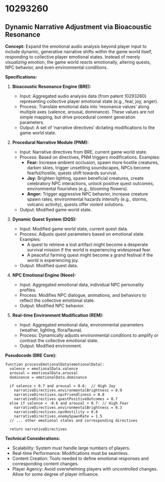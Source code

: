 # 10293260

## Dynamic Narrative Adjustment via Bioacoustic Resonance

**Concept:** Expand the emotional audio analysis beyond player input to include dynamic, generative narrative shifts *within* the game world itself, responding to collective player emotional states. Instead of merely *visualizing* emotion, the game world *reacts* emotionally, altering quests, NPC behavior, and even environmental conditions.

**Specifications:**

1.  **Bioacoustic Resonance Engine (BRE):**
    *   Input: Aggregated audio analysis data (from patent 10293260) representing collective player emotional state (e.g., fear, joy, anger).
    *   Process: Translate emotional data into ‘resonance values’ along multiple axes (valence, arousal, dominance).  These values are not simple mapping, but drive procedural content generation parameters.
    *   Output:  A set of ‘narrative directives’ dictating modifications to the game world state.

2.  **Procedural Narrative Module (PNM):**
    *   Input: Narrative directives from BRE, current game world state.
    *   Process: Based on directives, PNM triggers modifications. Examples:
        *   **Fear:** Increase ambient occlusion, spawn more hostile creatures, darken skies, trigger unsettling soundscapes, NPCs become fearful/hostile, quests shift towards survival.
        *   **Joy:** Brighten lighting, spawn beneficial creatures, create celebratory NPC interactions, unlock positive quest outcomes, environmental flourishes (e.g., blooming flowers).
        *   **Anger:** Trigger aggressive NPC behavior, increase creature spawn rates, environmental hazards intensify (e.g., storms, volcanic activity), quests offer violent solutions.
    *   Output: Modified game world state.

3.  **Dynamic Quest System (DQS):**
    *   Input: Modified game world state, current quest data.
    *   Process: Adjusts quest parameters based on emotional state.  Examples:
        *   A quest to retrieve a lost artifact might become a desperate survival mission if the world is experiencing widespread fear.
        *   A peaceful farming quest might become a grand festival if the world is experiencing joy.
    *   Output: Modified quest data.

4.  **NPC Emotional Engine (Neee):**
    *   Input: Aggregated emotional data, individual NPC personality profiles.
    *   Process: Modifies NPC dialogue, animations, and behaviors to reflect the collective emotional state.
    *   Output: Modified NPC behavior.

5.  **Real-time Environment Modification (REM):**
    *   Input: Aggregated emotional data, environmental parameters (weather, lighting, flora/fauna).
    *   Process: Dynamically adjusts environmental conditions to amplify or contrast the collective emotional state.
    *   Output: Modified environment.

**Pseudocode (BRE Core):**

```
function processEmotionalData(emotionalData):
  valence = emotionalData.valence
  arousal = emotionalData.arousal
  dominance = emotionalData.dominance

  if valence > 0.7 and arousal > 0.6:  // High Joy
    narrativeDirectives.environmentalBrightness = 0.9
    narrativeDirectives.npcFriendliness = 0.8
    narrativeDirectives.questPositiveOutcomes = 0.7
  else if valence < -0.6 and arousal > 0.7: // High Fear
    narrativeDirectives.environmentalBrightness = 0.3
    narrativeDirectives.npcHostility = 0.8
    narrativeDirectives.enemySpawnRate = 1.5
  // ... other emotional states and corresponding directives

  return narrativeDirectives
```

**Technical Considerations:**

*   Scalability:  System must handle large numbers of players.
*   Real-time Performance:  Modifications must be seamless.
*   Content Creation: Tools needed to define emotional responses and corresponding content changes.
*   Player Agency: Avoid overwhelming players with uncontrolled changes. Allow for some degree of player influence.